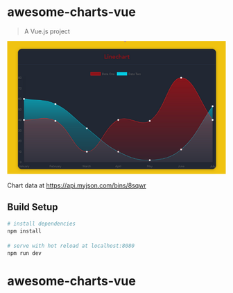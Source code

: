 # awesome-charts-vue

> A Vue.js project

![This is line chart](linechart.png)

Chart data at https://api.myjson.com/bins/8sqwr

## Build Setup

``` bash
# install dependencies
npm install

# serve with hot reload at localhost:8080
npm run dev
```

# awesome-charts-vue

